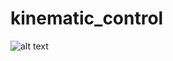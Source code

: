 # kinematic_control

![alt text](https://github.com/[ITVRoC]/[velocity_control_stack]/blob/[main]/robot_defs.png?raw=true)
